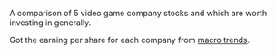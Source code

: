 
A comparison of 5 video game company stocks and which are worth investing in generally.

Got the earning per share for each company from <a href = https://www.macrotrends.net/ target = "_blank"> macro trends</a>.
